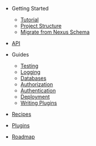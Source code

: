 - Getting Started

  - [Tutorial](getting-started/tutorial)
  - [Project Structure](references/conventions)
  - [Migrate from Nexus Schema](getting-started/migrate-from-nexus-schema)

- [API](api)

- Guides

  - [Testing](guides/testing)
  - [Logging](guides/logging)
  - [Databases](guides/databases)
  - [Authorization](guides/authorization)
  - [Authentication](guides/authentication)
  - [Deployment](guides/deployment)
  - [Writing Plugins](guides/writing-plugins)

- [Recipes](references/recipes)
- [Plugins](community/plugins)
- [Roadmap](community/roadmap)
